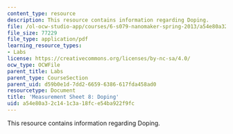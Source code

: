 ```yaml
---
content_type: resource
description: This resource contains information regarding Doping.
file: /ol-ocw-studio-app/courses/6-s079-nanomaker-spring-2013/a54e80a32c141c3a18fce54ba922f9fc_MIT6_S079S13_lab08.pdf
file_size: 77229
file_type: application/pdf
learning_resource_types:
- Labs
license: https://creativecommons.org/licenses/by-nc-sa/4.0/
ocw_type: OCWFile
parent_title: Labs
parent_type: CourseSection
parent_uid: d59b0e1d-7dd2-6659-6386-617fda458ad0
resourcetype: Document
title: 'Measurement Sheet 8: Doping'
uid: a54e80a3-2c14-1c3a-18fc-e54ba922f9fc
---
```

This resource contains information regarding Doping.